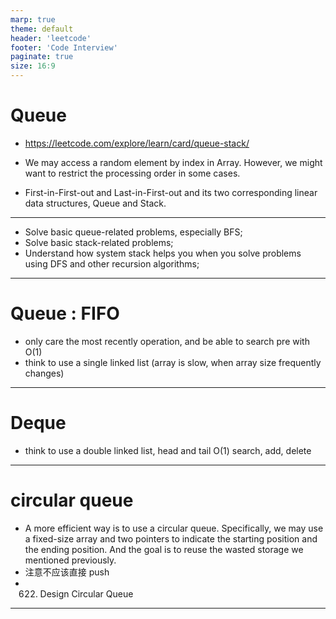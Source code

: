 ```yaml
---
marp: true
theme: default
header: 'leetcode'
footer: 'Code Interview'
paginate: true
size: 16:9
---
```


# Queue

- https://leetcode.com/explore/learn/card/queue-stack/

- We may access a random element by index in Array. However, we might want to restrict the processing order in some cases.
- First-in-First-out and Last-in-First-out and its two corresponding linear data structures, Queue and Stack.

---

- Solve basic queue-related problems, especially BFS;
- Solve basic stack-related problems;
- Understand how system stack helps you when you solve problems using DFS and other recursion algorithms;

---

# Queue : FIFO

- only care the most recently operation, and be able to search pre with O(1)
- think to use a single linked list (array is slow, when array size frequently changes)

---

# Deque

- think to use a double linked list, head and tail O(1) search, add, delete

---

# circular queue

- A more efficient way is to use a circular queue. Specifically, we may use a fixed-size array and two pointers to indicate the starting position and the ending position. And the goal is to reuse the wasted storage we mentioned previously.
- 注意不应该直接 push
- 622. Design Circular Queue

---